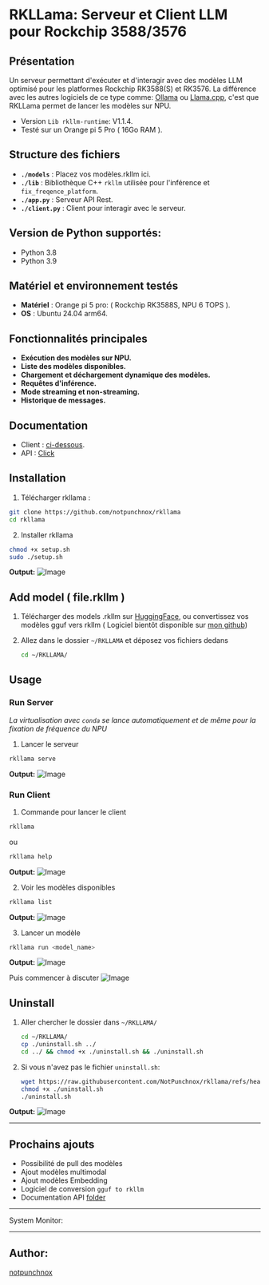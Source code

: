 # RKLLama: Serveur et Client LLM pour Rockchip 3588/3576

## Présentation
Un serveur permettant d'exécuter et d'interagir avec des modèles LLM optimisé pour les platformes Rockchip RK3588(S) et RK3576.
La différence avec les autres logiciels de ce type comme: [Ollama](https://ollama.com) ou [Llama.cpp](https://github.com/ggerganov/llama.cpp), c'est que RKLLama permet de lancer les modèles sur NPU.

* Version `Lib rkllm-runtime`: V1.1.4.
* Testé sur un Orange pi 5 Pro ( 16Go RAM ).

## Structure des fichiers
- **`./models`** : Placez vos modèles.rkllm ici.
- **`./lib`** : Bibliothèque C++ `rkllm` utilisée pour l'inférence et `fix_freqence_platform`.
- **`./app.py`** : Serveur API Rest.
- **`./client.py`** : Client pour interagir avec le serveur.

## Version de Python supportés:
- Python 3.8
- Python 3.9

## Matériel et environnement testés
- **Matériel** : Orange pi 5 pro: ( Rockchip RK3588S, NPU 6 TOPS ).
- **OS** : Ubuntu 24.04 arm64.

## Fonctionnalités principales
- **Exécution des modèles sur NPU.**
- **Liste des modèles disponibles.**
- **Chargement et déchargement dynamique des modèles.**
- **Requêtes d'inférence.**
- **Mode streaming et non-streaming.**
- **Historique de messages.**

## Documentation

- Client : [ci-dessous](#installation).
- API    : [Click](./api/french.md)

## Installation
1. Télécharger rkllama :
```bash
git clone https://github.com/notpunchnox/rkllama
cd rkllama
```

2. Installer rkllama
```bash
chmod +x setup.sh
sudo ./setup.sh
```
**Output:**
![Image](./ressources/setup.png)

## Add model ( file.rkllm )

1. Télécharger des models .rkllm sur [HuggingFace](https://huggingface.co), ou convertissez vos modèles gguf vers rkllm ( Logiciel bientôt disponible sur [mon github](https://github.com/notpunchnox))

2. Allez dans le dossier `~/RKLLAMA` et déposez vos fichiers dedans
    ```bash
    cd ~/RKLLAMA/
    ```

## Usage

### Run Server
*La virtualisation avec `conda` se lance automatiquement et de même pour la fixation de fréquence du NPU*
1. Lancer le serveur
```bash
rkllama serve
```
**Output:**
![Image](./ressources/server.png)


### Run Client
1. Commande pour lancer le client
```bash
rkllama
```
ou 
```bash
rkllama help
```
**Output:**
![Image](./ressources/commands.png)

2. Voir les modèles disponibles
```bash
rkllama list
```
**Output:**
![Image](./ressources/list.png)

3. Lancer un modèle
```bash
rkllama run <model_name>
```
**Output:**
![Image](./ressources/launch_chat.png)

Puis commencer à discuter
![Image](./ressources/chat.png)

## Uninstall

1. Aller chercher le dossier dans `~/RKLLAMA/`
    ```bash
    cd ~/RKLLAMA/
    cp ./uninstall.sh ../
    cd ../ && chmod +x ./uninstall.sh && ./uninstall.sh
    ```

2. Si vous n'avez pas le fichier `uninstall.sh`:
    ```bash
    wget https://raw.githubusercontent.com/NotPunchnox/rkllama/refs/heads/main/uninstall.sh
    chmod +x ./uninstall.sh
    ./uninstall.sh
    ```

**Output:**
![Image](./ressources/uninstall.png)


---

## Prochains ajouts
- Possibilité de pull des modèles
- Ajout modèles multimodal
- Ajout modèles Embedding
- Logiciel de conversion `gguf to rkllm`
- Documentation API [folder](./api/README.md)

---
System Monitor:


---

## Author:
[notpunchnox](https://github.com/notpunchnox/rkllama)
